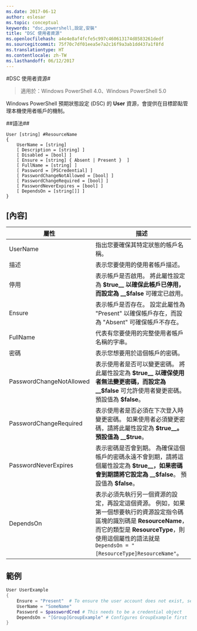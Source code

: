```yaml
---
ms.date: 2017-06-12
author: eslesar
ms.topic: conceptual
keywords: "dsc,powershell,設定,安裝"
title: "DSC 使用者資源"
ms.openlocfilehash: a4e4e8af4fcfe5c997c460613174d8583261dedf
ms.sourcegitcommit: 75f70c7df01eea5e7a2c16f9a3ab1dd437a1f8fd
ms.translationtype: HT
ms.contentlocale: zh-TW
ms.lasthandoff: 06/12/2017
---
```

<a id="dsc-user-resource" class="xliff"></a>
#DSC 使用者資源#

 
>適用於：Windows PowerShell 4.0、Windows PowerShell 5.0


Windows PowerShell 預期狀態設定 (DSC) 的 __User__ 資源，會提供在目標節點管理本機使用者帳戶的機制。


<a id="syntax" class="xliff"></a>
##語法##

```
User [string] #ResourceName
{
    UserName = [string]
    [ Description = [string] ]
    [ Disabled = [bool] ]
    [ Ensure = [string] { Absent | Present }  ]
    [ FullName = [string] ]
    [ Password = [PSCredential] ]
    [ PasswordChangeNotAllowed = [bool] ]
    [ PasswordChangeRequired = [bool] ]
    [ PasswordNeverExpires = [bool] ]
    [ DependsOn = [string[]] ]
}
```

<a id="properties" class="xliff"></a>
## [內容]
|  屬性  |  描述   | 
|---|---| 
| UserName| 指出您要確保其特定狀態的帳戶名稱。| 
| 描述| 表示您要使用的使用者帳戶描述。| 
| 停用| 表示帳戶是否啟用。 將此屬性設定為 __$true__ 以確保此帳戶已停用，而設定為 __$false__ 可確定已啟用。| 
| Ensure| 表示帳戶是否存在。 設定此屬性為 "Present" 以確保帳戶存在，而設為 "Absent" 可確保帳戶不存在。| 
| FullName| 代表有您要使用的完整使用者帳戶名稱的字串。| 
| 密碼| 表示您想要用於這個帳戶的密碼。 | 
| PasswordChangeNotAllowed| 表示使用者是否可以變更密碼。 將此屬性設定為 __$true__ 以確保使用者無法變更密碼，而設定為 __$false__ 可允許使用者變更密碼。 預設值為 __$false__。| 
| PasswordChangeRequired| 表示使用者是否必須在下次登入時變更密碼。 如果使用者必須變更密碼，請將此屬性設定為 __$true__。 預設值為 __$true__。| 
| PasswordNeverExpires| 表示密碼是否會到期。 為確保這個帳戶的密碼永遠不會到期，請將這個屬性設定為 __$true__，如果密碼會到期請將它設定為 __$false__。 預設值為 __$false__。| 
| DependsOn | 表示必須先執行另一個資源的設定，再設定這個資源。 例如，如果第一個想要執行的資源設定指令碼區塊的識別碼是 __ResourceName__，而它的類型是 __ResourceType__，則使用這個屬性的語法就是 `DependsOn = "[ResourceType]ResourceName"`。| 

<a id="example" class="xliff"></a>
## 範例

```powershell
User UserExample
{
    Ensure = "Present"  # To ensure the user account does not exist, set Ensure to "Absent"
    UserName = "SomeName"
    Password = $passwordCred # This needs to be a credential object
    DependsOn = "[Group]GroupExample" # Configures GroupExample first
}
```

